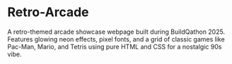 # Retro-Arcade
A retro-themed arcade showcase webpage built during BuildQathon 2025. Features glowing neon effects, pixel fonts, and a grid of classic games like Pac-Man, Mario, and Tetris using pure HTML and CSS for a nostalgic 90s vibe.
